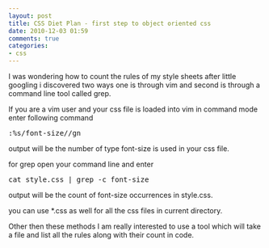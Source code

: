 ```yaml
---
layout: post
title: CSS Diet Plan - first step to object oriented css
date: 2010-12-03 01:59
comments: true
categories:
- css
---
```

I was wondering how to count the rules of my style sheets after little googling i discovered two ways one is through vim and second is through a command line tool called grep.

If you are a vim user and your css file is loaded into vim in command mode enter following command
<pre>:%s/font-size//gn</pre>
output will be the number of type font-size is used in your css file.

for grep open your command line and enter
<pre>cat style.css | grep -c font-size</pre>
output will be the count of font-size occurrences in style.css.

you can use *.css as well for all the css files in current directory.

Other then these methods I am really interested to use a tool which will take a file and list all the rules along with their count in code.
